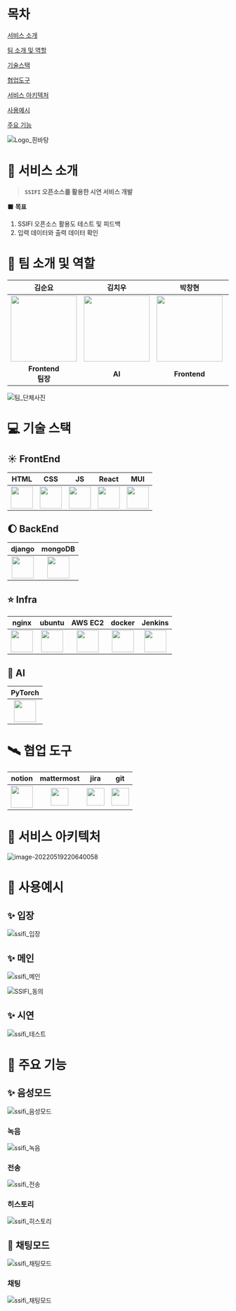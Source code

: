 # 목차

[서비스 소개](#scroll-서비스-소개)

[팀 소개 및 역할](#cowboy_hat_face-팀-소개-및-역할)

[기술스택](#computer-기술-스택)

[협업도구](#artificial_satellite-협업-도구)

[서비스 아키텍처](#memo-서비스-아키텍처)

[사용예시](#star2-사용예시)

[주요 기능](#star2-주요-기능)



![Logo_흰바탕](README.assets/Logo_흰바탕.PNG)

# :scroll: 서비스 소개

> **`SSIFI` 오픈소스를 활용한 시연 서비스 개발**

:black_large_square: **목표**

1. SSIFI 오픈소스 활용도 테스트 및 피드백
2. 입력 데이터와 출력 데이터 확인

# :cowboy_hat_face: 팀 소개 및 역할

|                                     김순요                                     |                                     김치우                                     |                                     박창현                                     |                                    이상백                                     |                                     이재만                                      |                                     홍석준                                      |
| :----------------------------------------------------------------------------: | :----------------------------------------------------------------------------: | :----------------------------------------------------------------------------: | :---------------------------------------------------------------------------: | :-----------------------------------------------------------------------------: | :-----------------------------------------------------------------------------: |
| <img style="width:150px; height: 150px;"   src="./README.assets/김순요.jpg" /> | <img style="width:150px; height: 150px;"   src="./README.assets/김치우.jpg" /> | <img style="width:150px; height: 150px;"   src="./README.assets/박창현.jpg" /> | <img style="width:150px; height:150px;"   src="./README.assets/이상백.jpg" /> | <img style="width: 150px; height: 150px;"   src="./README.assets/이재만.jpg" /> | <img style="width: 150px; height: 150px;"   src="./README.assets/홍석준.jpg" /> |
|                             **Frontend<br />팀장**                             |                                     **AI**                                     |                                  **Frontend**                                  |                                    **AI**                                     |                                   **Backend**                                   |                              **CI/CD<br />Infra**                               |

![팀_단체사진](README.assets/팀_단체사진.JPG)

# :computer: 기술 스택

## :sunny: FrontEnd

|                                    HTML                                    |                                    CSS                                    |                                    JS                                     |                                    React                                    |                                    MUI                                    |
| :------------------------------------------------------------------------: | :-----------------------------------------------------------------------: | :-----------------------------------------------------------------------: | :-------------------------------------------------------------------------: | :-----------------------------------------------------------------------: |
| <img style="width: 50px; height: 50px;" src="./README.assets/html.png"  /> | <img style="width: 50px; height: 50px;" src="./README.assets/css.png"  /> | <img style="width: 50px; height: 50px;" src="./README.assets/js.jpeg"  /> | <img style="width: 50px; height: 50px;" src="./README.assets/react.png"  /> | <img style="width: 50px; height: 50px;" src="./README.assets/mui.png"  /> |

## :moon: BackEnd

|                                    django                                    |                                    mongoDB                                    |
| :--------------------------------------------------------------------------: | :---------------------------------------------------------------------------: |
| <img style="width: 50px; height: 50px;" src="./README.assets/django.png"  /> | <img style="width: 50px; height: 50px;" src="./README.assets/mongodb.png"  /> |

## :star: Infra

|                                    nginx                                    |                                    ubuntu                                    |                                    AWS EC2                                    |                                    docker                                    |                                   Jenkins                                    |
| :-------------------------------------------------------------------------: | :--------------------------------------------------------------------------: | :---------------------------------------------------------------------------: | :--------------------------------------------------------------------------: | :--------------------------------------------------------------------------: |
| <img style="width: 50px; height: 50px;" src="./README.assets/nginx.png"  /> | <img style="width: 50px; height: 50px;" src="./README.assets/ubuntu.jpg"  /> | <img style="width: 50px; height: 50px;" src="./README.assets/AWS ec2.png"  /> | <img style="width: 50px; height: 50px;" src="./README.assets/docker.png"  /> | <img style="width: 50px; height: 50px;" src="./README.assets/jenkins.png" /> |

## :satellite: AI

|                                    PyTorch                                    |
| :---------------------------------------------------------------------------: |
| <img style="width: 50px; height: 50px;" src="./README.assets/pytorch.jpg"  /> |

# :artificial_satellite: 협업 도구

|                                    notion                                    |                                    mattermost                                    |                                    jira                                    |                                    git                                    |
| :--------------------------------------------------------------------------: | :------------------------------------------------------------------------------: | :------------------------------------------------------------------------: | :-----------------------------------------------------------------------: |
| <img style="width: 50px; height: 50px;" src="./README.assets/notion.jpg"  /> | <img style="width: 40px; height: 40px;" src="./README.assets/mattermost.jpg"  /> | <img style="width: 40px; height: 40px;" src="./README.assets/jira.jpg"  /> | <img style="width: 40px; height: 40px;" src="./README.assets/GIT.png"  /> |

# :memo: 서비스 아키텍처

![image-20220519220640058](README.assets/image-20220519220640058.png)

# :star2: 사용예시

## :sparkles: 입장

![ssifi_입장](README.assets/ssifi_입장.PNG)

## :sparkles: 메인

![ssifi_메인](README.assets/ssifi_메인.jpg)

![SSIFI_동의](README.assets/SSIFI_동의.jpg)

## :sparkles: 시연

![ssifi_테스트](README.assets/ssifi_테스트.gif)

# :star2: 주요 기능

## :sparkles: 음성모드

![ssifi_음성모드](README.assets/ssifi_음성모드.png)

### 녹음

![ssifi_녹음](README.assets/ssifi_녹음.gif)

### 전송

![ssifi_전송](README.assets/ssifi_전송.gif)

### 히스토리

![ssifi_히스토리](README.assets/ssifi_히스토리.png)

## :star2: 채팅모드

![ssifi_채팅모드](README.assets/ssifi_채팅모드.png)

### 채팅

![ssifi_채팅모드](README.assets/ssifi_채팅모드.gif)

